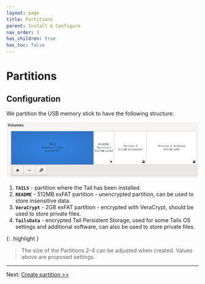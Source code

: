 ```yaml
---
layout: page
title: Partitions
parent: Install & Configure
nav_order: 3
has_children: true
has_toc: false
---
```


# Partitions

## Configuration

We partition the USB memory stick to have the following structure:

![](../../images/disk_layout.png)

1. **`TAILS`** - partition where the Tail has been installed.
2. **`README`** - 512MB exFAT partition - unencrypted partition, can be used to store insensitive data.
3. **`VeraCrypt`** - 2GB exFAT partition - encrypted with VeraCrypt, should be used to store private files.
4. **`TailsData`** - encrypted Tail Persistent Storage, used for some Tails OS settings and additional software, can also be used to store private files.


{: .highlight }

> The size of the Partitions 2-4 can be adjusted when created. Values above are proposed settings.

---

Next:  [Create partition >>](partitions_create.html)


